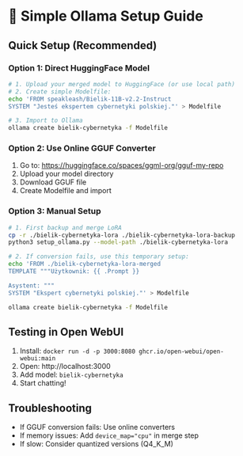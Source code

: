 # 🦙 Simple Ollama Setup Guide

## Quick Setup (Recommended)

### Option 1: Direct HuggingFace Model
```bash
# 1. Upload your merged model to HuggingFace (or use local path)
# 2. Create simple Modelfile:
echo 'FROM speakleash/Bielik-11B-v2.2-Instruct
SYSTEM "Jesteś ekspertem cybernetyki polskiej."' > Modelfile

# 3. Import to Ollama
ollama create bielik-cybernetyka -f Modelfile
```

### Option 2: Use Online GGUF Converter
1. Go to: https://huggingface.co/spaces/ggml-org/gguf-my-repo
2. Upload your model directory
3. Download GGUF file
4. Create Modelfile and import

### Option 3: Manual Setup
```bash
# 1. First backup and merge LoRA
cp -r ./bielik-cybernetyka-lora ./bielik-cybernetyka-lora-backup
python3 setup_ollama.py --model-path ./bielik-cybernetyka-lora

# 2. If conversion fails, use this temporary setup:
echo 'FROM ./bielik-cybernetyka-lora-merged
TEMPLATE """Użytkownik: {{ .Prompt }}

Asystent: """
SYSTEM "Ekspert cybernetyki polskiej."' > Modelfile

ollama create bielik-cybernetyka -f Modelfile
```

## Testing in Open WebUI
1. Install: `docker run -d -p 3000:8080 ghcr.io/open-webui/open-webui:main`
2. Open: http://localhost:3000
3. Add model: `bielik-cybernetyka`
4. Start chatting!

## Troubleshooting
- If GGUF conversion fails: Use online converters
- If memory issues: Add `device_map="cpu"` in merge step
- If slow: Consider quantized versions (Q4_K_M) 